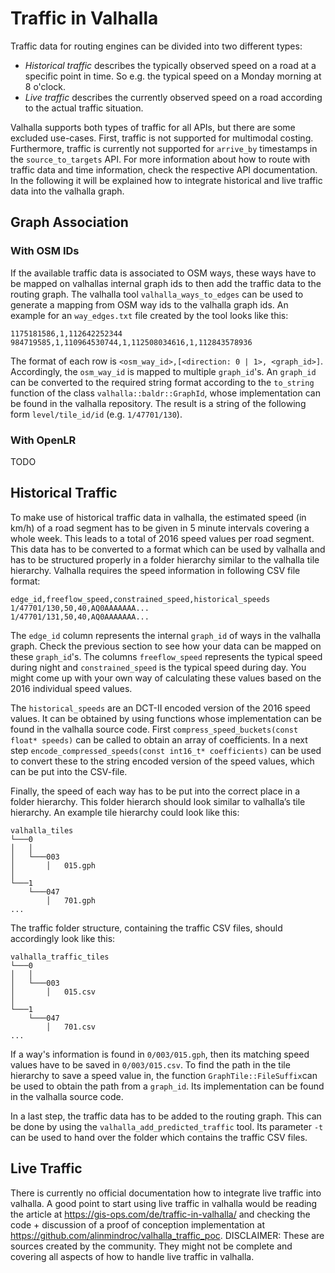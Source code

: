 # Traffic in Valhalla

Traffic data for routing engines can be divided into two different types:

- *Historical traffic* describes the typically observed speed on a road at a specific point in time. So e.g. the typical speed on a Monday morning at 8 o'clock.
- *Live traffic* describes the currently observed speed on a road according to the actual traffic situation.

Valhalla supports both types of traffic for all APIs, but there are some excluded use-cases. First, traffic is not supported for multimodal costing. Furthermore, traffic is currently not supported for `arrive_by` timestamps in the `source_to_targets` API. For more information about how to route with traffic data and time information, check the respective API documentation. In the following it will be explained how to integrate historical and live traffic data into the valhalla graph.

## Graph Association

### With OSM IDs

If the available traffic data is associated to OSM ways, these ways have to be mapped on valhallas internal graph ids to then add the traffic data to the routing graph. The valhalla tool `valhalla_ways_to_edges` can be used to generate a mapping from OSM way ids to the valhalla graph ids. An example for an `way_edges.txt` file created by the tool looks like this:
```
1175181586,1,112642252344
984719585,1,110964530744,1,112508034616,1,112843578936
```
The format of each row is `<osm_way_id>,[<direction: 0 | 1>, <graph_id>]`. Accordingly, the `osm_way_id` is mapped to multiple `graph_id`'s. An `graph_id` can be converted to the required string format according to the `to_string` function of the class `valhalla::baldr::GraphId`, whose implementation can be found in the valhalla repository. The result is a string of the following form `level/tile_id/id` (e.g. `1/47701/130`).

### With OpenLR

TODO
    
## Historical Traffic

To make use of historical traffic data in valhalla, the estimated speed (in km/h) of a road segment has to be given in 5 minute intervals covering a whole week. This leads to a total of 2016 speed values per road segment. This data has to be converted to a format which can be used by valhalla and has to be structured properly in a folder hierarchy similar to the valhalla tile hierarchy. Valhalla requires the speed information in following CSV file format:

```
edge_id,freeflow_speed,constrained_speed,historical_speeds
1/47701/130,50,40,AQ0AAAAAAA...
1/47701/131,50,40,AQ0AAAAAAA...
```

The `edge_id` column represents the internal `graph_id` of ways in the valhalla graph. Check the previous section to see how your data can be mapped on these `graph_id`'s. The columns `freeflow_speed` represents the typical speed during night and `constrained_speed` is the typical speed during day. You might come up with your own way of calculating these values based on the 2016 individual speed values.

The `historical_speeds` are an DCT-II encoded version of the 2016 speed values. It can be obtained by using functions whose implementation can be found in the valhalla source code. First `compress_speed_buckets(const float* speeds)` can be called to obtain an array of coefficients. In a next step `encode_compressed_speeds(const int16_t* coefficients)` can be used to convert these to the string encoded version of the speed values, which can be put into the CSV-file.

Finally, the speed of each way has to be put into the correct place in a folder hierarchy. This folder hierarch should look similar to valhalla’s tile hierarchy. An example tile hierarchy could look like this:
```
valhalla_tiles
└───0
│   │
│   └───003
│       │   015.gph
│   
└───1
    └───047
        │   701.gph
...
```

The traffic folder structure, containing the traffic CSV files, should accordingly look like this:
```
valhalla_traffic_tiles
└───0
│   │
│   └───003
│       │   015.csv
│   
└───1
    └───047
        │   701.csv
...
```

If a way's information is found in `0/003/015.gph`, then its matching speed values have to be saved in `0/003/015.csv`. To find the path in the tile hierarchy to save a speed value in, the function `GraphTile::FileSuffix`can be used to obtain the path from a `graph_id`. Its implementation can be found in the valhalla source code.

In a last step, the traffic data has to be added to the routing graph. This can be done by using the `valhalla_add_predicted_traffic` tool. Its parameter `-t` can be used to hand over the folder which contains the traffic CSV files.

## Live Traffic

There is currently no official documentation how to integrate live traffic into valhalla. A good point to start using live traffic in valhalla would be reading the article at https://gis-ops.com/de/traffic-in-valhalla/ and checking the code + discussion of a proof of conception implementation at https://github.com/alinmindroc/valhalla_traffic_poc. DISCLAIMER: These are sources created by the community. They might not be complete and covering all aspects of how to handle live traffic in valhalla.

